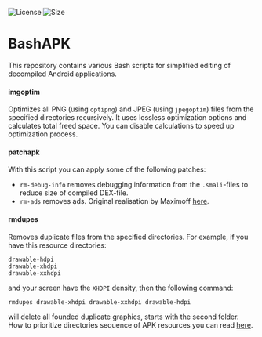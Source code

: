 ![License](https://img.shields.io/github/license/lem0nez/bashapk?style=flat-square)
![Size](https://img.shields.io/github/repo-size/lem0nez/bashapk?style=flat-square)

# BashAPK
This repository contains various Bash scripts for simplified editing of
decompiled Android applications.

#### imgoptim
Optimizes all PNG (using `optipng`) and JPEG (using `jpegoptim`) files from the
specified directories recursively. It uses lossless optimization options and
calculates total freed space. You can disable calculations to speed up
optimization process.

#### patchapk
With this script you can apply some of the following patches:
- `rm-debug-info` removes debugging information from the `.smali`-files to
  reduce size of compiled DEX-file.
- `rm-ads` removes ads. Original realisation by Maximoff
  [here](https://github.com/Maximoff/ApkEditor-Patches).

#### rmdupes
Removes duplicate files from the specified directories. For example, if you have
this resource directories:
```
drawable-hdpi
drawable-xhdpi
drawable-xxhdpi
```
and your screen have the `XHDPI` density, then the following command:
```
rmdupes drawable-xhdpi drawable-xxhdpi drawable-hdpi
```
will delete all founded duplicate graphics, starts with the second folder. How
to prioritize directories sequence of APK resources you can read
[here](https://developer.android.com/guide/topics/resources/providing-resources#AlternativeResources).
